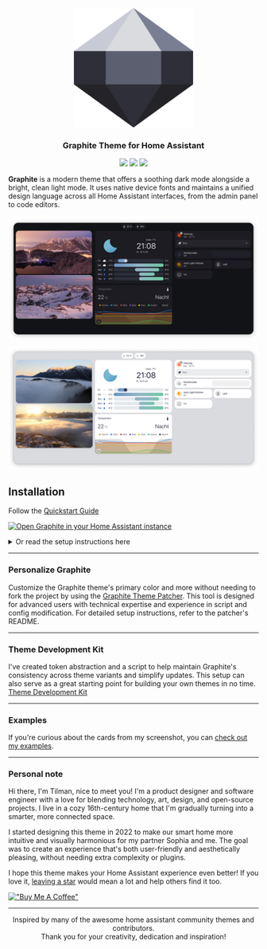 <p align="center"><img src="https://raw.githubusercontent.com/TilmanGriesel/graphite/HEAD/docs/public/assets/brand/logo.png" width="240" alt="Logo Graphite Theme"/></p>
<h3 align="center">Graphite Theme for Home Assistant</h3>
<p align="center">
	<a href="https://my.home-assistant.io/redirect/hacs_repository/?owner=TilmanGriesel&repository=graphite&category=theme"><img src="https://img.shields.io/badge/hacs-default-blue?colorA=1F2229&colorB=5c5e70&style=for-the-badge"></a>
	<a href="https://github.com/tilmangriesel/graphite/stargazers"><img src="https://img.shields.io/github/stars/tilmangriesel/graphite?colorA=1F2229&colorB=5c5e70&style=for-the-badge"></a>
	<a href="https://github.com/tilmangriesel/graphite/issues"><img src="https://img.shields.io/github/issues/tilmangriesel/graphite?colorA=1F2229&colorB=5c5e70&style=for-the-badge"></a>
</p>

**Graphite** is a modern theme that offers a soothing dark mode alongside a bright, clean light mode. It uses native device fonts and maintains a unified design language across all Home Assistant interfaces, from the admin panel to code editors.

<p align="center"><img src="https://raw.githubusercontent.com/TilmanGriesel/graphite/HEAD/docs/public/assets/screenshot/dark.png"/></p>
<p align="center"><img src="https://raw.githubusercontent.com/TilmanGriesel/graphite/HEAD/docs/public/assets/screenshot/light.png"/></p>

## Installation

Follow the [Quickstart Guide](https://graphite.tilmangriesel.com/guides/getting-started.html#installation-via-hacs)

[![Open Graphite in your Home Assistant instance](https://my.home-assistant.io/badges/hacs_repository.svg)](https://my.home-assistant.io/redirect/hacs_repository/?owner=TilmanGriesel&repository=graphite)


<details><summary>Or read the setup instructions here</summary>

#### Step 1: Install HACS
If you haven't already, [install HACS](https://hacs.xyz/docs/use/) by following the official guide.

#### Step 2: Add the Graphite Theme Repository

[Open Graphite in your Home Assistant HACS instance](https://my.home-assistant.io/redirect/hacs_repository/?owner=TilmanGriesel&repository=graphite)

##### Alternatively
1. Open the HACS interface in Home Assistant.
2. Search for **Graphite Theme** or use the direct link below:
3. Click **Install** to add the theme to your setup.

### Step 3: Configure your theme directory

Ensure your `configuration.yaml` is set up to include custom themes:

```yaml
frontend:
  themes: !include_dir_merge_named themes
```

#### Step 4: Restart Home Assistant
Restart your Home Assistant instance to apply changes.

#### Step 5: Select the Graphite Theme

1. Go to your **User Profile** in Home Assistant.
2. Under **Themes**, select `Graphite` (Light or Dark) from the dropdown menu.


### Manual Installation
For manual installation, you can follow these steps:

1. Download and copy the `themes` folder into your Home Assistant configuration directory.
2. Add the following to your `configuration.yaml`:
   ```yaml
   frontend:
     themes: !include_dir_merge_named themes
   ```
3. Restart Home Assistant.
4. Choose the `Graphite` theme from your profile.

</details>

---

### Personalize Graphite
Customize the Graphite theme's primary color and more without needing to fork the project by using the [Graphite Theme Patcher](https://graphite.tilmangriesel.com/features/graphite-theme-patcher.html). This tool is designed for advanced users with technical expertise and experience in script and config modification. For detailed setup instructions, refer to the patcher's README.

---

### Theme Development Kit
I've created token abstraction and a script to help maintain Graphite's consistency across theme variants and simplify updates. This setup can also serve as a great starting point for building your own themes in no time. [Theme Development Kit](https://graphite.tilmangriesel.com/features/graphite-theme-development-kit.html)

---

### Examples
If you're curious about the cards from my screenshot, you can [check out my examples](https://graphite.tilmangriesel.com/guides/card-examples.html).

---

### Personal note
Hi there, I'm Tilman, nice to meet you! I'm a product designer and software engineer with a love for blending technology, art, design, and open-source projects. I live in a cozy 16th-century home that I'm gradually turning into a smarter, more connected space.

I started designing this theme in 2022 to make our smart home more intuitive and visually harmonious for my partner Sophia and me. The goal was to create an experience that's both user-friendly and aesthetically pleasing, without needing extra complexity or plugins.

I hope this theme makes your Home Assistant experience even better! If you love it, [leaving a star](https://github.com/TilmanGriesel/graphite) would mean a lot and help others find it too.

[!["Buy Me A Coffee"](https://www.buymeacoffee.com/assets/img/custom_images/yellow_img.png)](https://www.buymeacoffee.com/griesel)

---

<p align="center">
Inspired by many of the awesome home assistant community themes and contributors.<br>Thank you for your creativity, dedication and inspiration!
</p>
